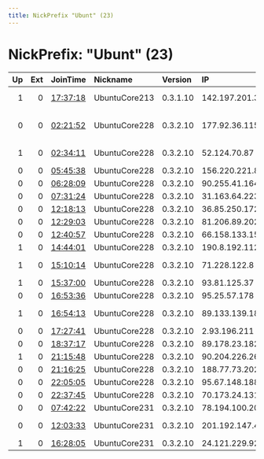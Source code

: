 ```yaml
---
title: NickPrefix "Ubunt" (23)
---
```


# NickPrefix: "Ubunt" (23)

|   Up |   Ext | JoinTime                                                                                            | Nickname      | Version   | IP             | AS                                      | CC   |   ORp |   Dirp | OS    | Contact   |   eFamMembers |
|-----:|------:|:----------------------------------------------------------------------------------------------------|:--------------|:----------|:---------------|:----------------------------------------|:-----|------:|-------:|:------|:----------|--------------:|
|    1 |     0 | [17:37:18](https://metrics.torproject.org/rs.html#details/E3328338D0E3C98EBEE28DF7365858E7EDD7951F) | UbuntuCore213 | 0.3.1.10  | 142.197.201.3  | BRIGHT HOUSE NETWORKS, LLC              | us   | 38167 |      0 | Linux | None      |             1 |
|    0 |     0 | [02:21:52](https://metrics.torproject.org/rs.html#details/76E99C796F5696AB6F52EAFA11FCE5F77BFEF8FE) | UbuntuCore228 | 0.3.2.10  | 177.92.36.115  | COPEL Telecomunicau00E7u00F5es S.A.     | br   | 35812 |      0 | Linux | None      |             1 |
|    1 |     0 | [02:34:11](https://metrics.torproject.org/rs.html#details/626CA65D5C77E2CB41E3E07E5AB795CD0D66AF48) | UbuntuCore228 | 0.3.2.10  | 52.124.70.87   | PERSONA COMMUNICATIONS INC.             | ca   | 37681 |      0 | Linux | None      |             1 |
|    0 |     0 | [05:45:38](https://metrics.torproject.org/rs.html#details/FEBE915684B7D2C8A9182DCC5F5D544F2AD72D94) | UbuntuCore228 | 0.3.2.10  | 156.220.221.87 | TE-AS                                   | eg   | 40129 |      0 | Linux | None      |             1 |
|    0 |     0 | [06:28:09](https://metrics.torproject.org/rs.html#details/1BC1DBA55EDAA54022DB9A0CF2457F341FE82DB9) | UbuntuCore228 | 0.3.2.10  | 90.255.41.164  | Vodafone Limited                        | gb   | 36899 |      0 | Linux | None      |             1 |
|    0 |     0 | [07:31:24](https://metrics.torproject.org/rs.html#details/7D696F38C296653FCFF39D03C52AB5B01E2B9816) | UbuntuCore228 | 0.3.2.10  | 31.163.64.223  | Rostelecom                              | ru   | 40445 |      0 | Linux | None      |             1 |
|    0 |     0 | [12:18:13](https://metrics.torproject.org/rs.html#details/74E63C7FF832BBB9E3C2396A109632ECDB3A4949) | UbuntuCore228 | 0.3.2.10  | 36.85.250.172  | PT Telekomunikasi Indonesia             | id   | 46349 |      0 | Linux | None      |             1 |
|    0 |     0 | [12:29:03](https://metrics.torproject.org/rs.html#details/7EEBF6FE185DFDC2C1C301B09A478845F99F6466) | UbuntuCore228 | 0.3.2.10  | 81.206.89.202  | KPN B.V.                                | nl   | 35815 |      0 | Linux | None      |             1 |
|    0 |     0 | [12:40:57](https://metrics.torproject.org/rs.html#details/0953B2AF1E5DF08B825DA5380F662BFC7C558FD9) | UbuntuCore228 | 0.3.2.10  | 66.158.133.15  | B2B2C Inc                               | ca   | 35459 |      0 | Linux | None      |             1 |
|    1 |     0 | [14:44:01](https://metrics.torproject.org/rs.html#details/30489F7E3574297B83176E029B7C23E76F279759) | UbuntuCore228 | 0.3.2.10  | 190.8.192.112  | Telmex Colombia S.A.                    | co   | 33405 |      0 | Linux | None      |             1 |
|    1 |     0 | [15:10:14](https://metrics.torproject.org/rs.html#details/18DBD36A012DE82C33AC37F24DA33E0E4762710B) | UbuntuCore228 | 0.3.2.10  | 71.228.122.8   | Comcast Cable Communications, LLC       | us   | 37751 |      0 | Linux | None      |             1 |
|    1 |     0 | [15:37:00](https://metrics.torproject.org/rs.html#details/EFCC61995B3D3C1545E6E564D47DC7D5F399C22F) | UbuntuCore228 | 0.3.2.10  | 93.81.125.37   | VimpelCom                               | ru   | 37721 |      0 | Linux | None      |             1 |
|    0 |     0 | [16:53:36](https://metrics.torproject.org/rs.html#details/64765CCA5DB1F925E932ACB7DFCD8933C4320E46) | UbuntuCore228 | 0.3.2.10  | 95.25.57.178   | VimpelCom                               | ru   | 38325 |      0 | Linux | None      |             1 |
|    1 |     0 | [16:54:13](https://metrics.torproject.org/rs.html#details/C8BE263226634673A02FE45CCFF7C0389BA7AC8E) | UbuntuCore228 | 0.3.2.10  | 89.133.139.182 | Liberty Global Operations B.V.          | hu   | 33769 |      0 | Linux | None      |             1 |
|    0 |     0 | [17:27:41](https://metrics.torproject.org/rs.html#details/0A8D662D985200AB0B81F853B8FFF5F36DC05288) | UbuntuCore228 | 0.3.2.10  | 2.93.196.211   | VimpelCom                               | ru   | 35869 |      0 | Linux | None      |             1 |
|    0 |     0 | [18:37:17](https://metrics.torproject.org/rs.html#details/47DA2056D8B31C5323107D574545204029DAC1EE) | UbuntuCore228 | 0.3.2.10  | 89.178.23.182  | VimpelCom                               | ru   | 38453 |      0 | Linux | None      |             1 |
|    1 |     0 | [21:15:48](https://metrics.torproject.org/rs.html#details/359BF02DBA1D14ACE4F652F8FA900AEAACD5FC0E) | UbuntuCore228 | 0.3.2.10  | 90.204.226.26  | Sky UK Limited                          | gb   | 42201 |      0 | Linux | None      |             1 |
|    0 |     0 | [21:16:25](https://metrics.torproject.org/rs.html#details/47FB20F8DD0220C3D2C28E10DBECA6323D16DEEC) | UbuntuCore228 | 0.3.2.10  | 188.77.73.202  | Orange Espagne SA                       | es   | 39925 |      0 | Linux | None      |             1 |
|    0 |     0 | [22:05:05](https://metrics.torproject.org/rs.html#details/110DD56E9A340A2AF15637F822F0DE13DDDD3D24) | UbuntuCore228 | 0.3.2.10  | 95.67.148.188  | Rostelecom                              | ru   | 41205 |      0 | Linux | None      |             1 |
|    0 |     0 | [22:37:45](https://metrics.torproject.org/rs.html#details/EFB75747DED1555C2527BF3D31BBE95F28614C5E) | UbuntuCore228 | 0.3.2.10  | 70.173.24.131  | Cox Communications Inc.                 | us   | 42428 |      0 | Linux | None      |             1 |
|    0 |     0 | [07:42:22](https://metrics.torproject.org/rs.html#details/EE0CD74FBD504D0F89B8AB818619916F68F5943A) | UbuntuCore231 | 0.3.2.10  | 78.194.100.205 | Free SAS                                | fr   | 42973 |      0 | Linux | None      |             1 |
|    0 |     0 | [12:03:33](https://metrics.torproject.org/rs.html#details/86241380F28A434B85FC45FD38E1A9EEE0E6941B) | UbuntuCore231 | 0.3.2.10  | 201.192.147.48 | Instituto Costarricense de Electricidad | cr   | 33407 |      0 | Linux | None      |             1 |
|    1 |     0 | [16:28:05](https://metrics.torproject.org/rs.html#details/6F0375D4F811F8D34B3E8D79F27C8EEE396DA869) | UbuntuCore231 | 0.3.2.10  | 24.121.229.92  | Suddenlink Communications               | us   | 36011 |      0 | Linux | None      |             1 |
